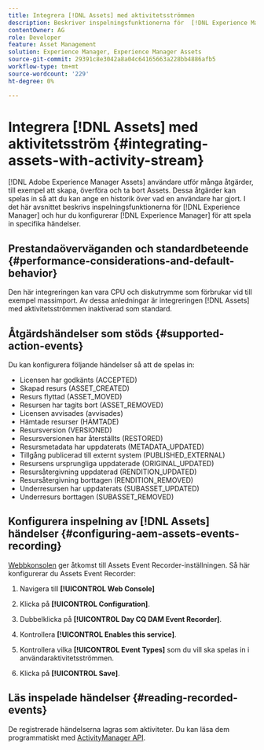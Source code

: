 ```yaml
---
title: Integrera [!DNL Assets] med aktivitetsströmmen
description: Beskriver inspelningsfunktionerna för  [!DNL Experience Manager]  och hur du konfigurerar det för att spela in specifika händelser.
contentOwner: AG
role: Developer
feature: Asset Management
solution: Experience Manager, Experience Manager Assets
source-git-commit: 29391c8e3042a8a04c64165663a228bb4886afb5
workflow-type: tm+mt
source-wordcount: '229'
ht-degree: 0%

---
```


# Integrera [!DNL Assets] med aktivitetsström {#integrating-assets-with-activity-stream}

[!DNL Adobe Experience Manager Assets] användare utför många åtgärder, till exempel att skapa, överföra och ta bort Assets. Dessa åtgärder kan spelas in så att du kan ange en historik över vad en användare har gjort. I det här avsnittet beskrivs inspelningsfunktionerna för [!DNL Experience Manager] och hur du konfigurerar [!DNL Experience Manager] för att spela in specifika händelser.

## Prestandaöverväganden och standardbeteende {#performance-considerations-and-default-behavior}

Den här integreringen kan vara CPU och diskutrymme som förbrukar vid till exempel massimport. Av dessa anledningar är integreringen [!DNL Assets] med aktivitetsströmmen inaktiverad som standard.

## Åtgärdshändelser som stöds {#supported-action-events}

Du kan konfigurera följande händelser så att de spelas in:

* Licensen har godkänts (ACCEPTED)
* Skapad resurs (ASSET_CREATED)
* Resurs flyttad (ASSET_MOVED)
* Resursen har tagits bort (ASSET_REMOVED)
* Licensen avvisades (avvisades)
* Hämtade resurser (HÄMTADE)
* Resursversion (VERSIONED)
* Resursversionen har återställts (RESTORED)
* Resursmetadata har uppdaterats (METADATA_UPDATED)
* Tillgång publicerad till externt system (PUBLISHED_EXTERNAL)
* Resursens ursprungliga uppdaterade (ORIGINAL_UPDATED)
* Resursåtergivning uppdaterad (RENDITION_UPDATED)
* Resursåtergivning borttagen (RENDITION_REMOVED)
* Underresursen har uppdaterats (SUBASSET_UPDATED)
* Underresurs borttagen (SUBASSET_REMOVED)

## Konfigurera inspelning av [!DNL Assets] händelser {#configuring-aem-assets-events-recording}

[Webbkonsolen](/help/sites-deploying/configuring-osgi.md) ger åtkomst till Assets Event Recorder-inställningen. Så här konfigurerar du Assets Event Recorder:

1. Navigera till **[!UICONTROL Web Console]**

1. Klicka på **[!UICONTROL Configuration]**.

1. Dubbelklicka på **[!UICONTROL Day CQ DAM Event Recorder]**.

1. Kontrollera **[!UICONTROL Enables this service]**.

1. Kontrollera vilka **[!UICONTROL Event Types]** som du vill ska spelas in i användaraktivitetsströmmen.

1. Klicka på **[!UICONTROL Save]**.

## Läs inspelade händelser {#reading-recorded-events}

De registrerade händelserna lagras som aktiviteter. Du kan läsa dem programmatiskt med [ActivityManager API](https://developer.adobe.com/experience-manager/reference-materials/6-5/javadoc/com/adobe/granite/activitystreams/ActivityManager.html).
